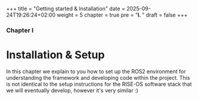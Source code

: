 +++
title = "Getting started & Installation"
date = 2025-09-24T19:26:24+02:00
weight = 5
chapter = true
pre = "<b>I. </b>"
draft = false
+++

### Chapter I

# Installation & Setup

In this chapter we explain to you how to set up the ROS2 environment for understanding the framework and developing code within the project. This is not identical to the setup instructions for the RISE-OS software stack that we will eventually develop, however it's very similar :)